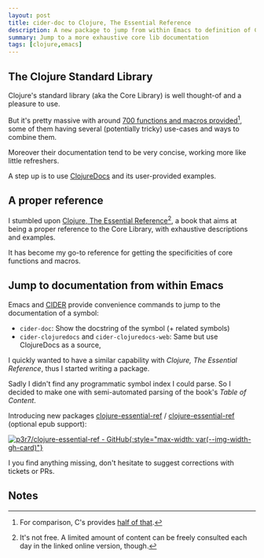 ```yaml
---
layout: post
title: cider-doc to Clojure, The Essential Reference
description: A new package to jump from within Emacs to definition of Clojure symbol in book Clojure, The Essential Reference
summary: Jump to a more exhaustive core lib documentation
tags: [clojure,emacs]
---
```



## The Clojure Standard Library

Clojure's standard library (aka the Core Library) is well thought-of and a pleasure to use.

But it's pretty massive with around [700 functions and macros provided](https://clojuredocs.org/quickref)[^1], some of them having several (potentially tricky) use-cases and ways to combine them.

Moreover their documentation tend to be very concise, working more like little refreshers.

A step up is to use [ClojureDocs](https://clojuredocs.org/) and its user-provided examples.


## A proper reference

I stumbled upon [Clojure, The Essential Reference](https://www.manning.com/books/clojure-the-essential-reference)[^2], a book that aims at being a proper reference to the Core Library, with exhaustive descriptions and examples.

It has become my go-to reference for getting the specificities of core functions and macros.


## Jump to documentation from within Emacs

Emacs and [CIDER](https://cider.mx/) provide convenience commands to jump to the documentation of a symbol:

 - `cider-doc`: Show the docstring of the symbol (+ related symbols)
 - `cider-clojuredocs` and `cider-clojuredocs-web`: Same but use ClojureDocs as a source,

I quickly wanted to have a similar capability with _Clojure, The Essential Reference_, thus I started writing a package.

Sadly I didn't find any programmatic symbol index I could parse. So I decided to make one with semi-automated parsing of the book's _Table of Content_.

Introducing new packages [clojure-essential-ref](https://melpa.org/#/clojure-essential-ref) / [clojure-essential-ref](https://melpa.org/#/clojure-essential-ref-nov) (optional epub support):

[![p3r7/clojure-essential-ref - GitHub](https://gh-card.dev/repos/p3r7/clojure-essential-ref.svg){:style="max-width: var(--img-width-gh-card)"}](https://github.com/p3r7/clojure-essential-ref)

I you find anything missing, don't hesitate to suggest corrections with tickets or PRs.


## Notes

[^1]: For comparison, C's provides [half of that](https://www.ibm.com/support/knowledgecenter/ssw_ibm_i_73/rtref/stalib.htm).

[^2]: It's not free. A limited amount of content can be freely consulted each day in the linked online version, though.
